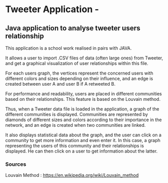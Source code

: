# Tweeter Application - 
## Java application to analyse tweeter users relationship

This application is a school work realised in pairs with JAVA. 

It allows a user to import .CSV files of data (often large ones) from Tweeter, and get a graphical visualization of user relationships within this file.

For each users graph, the vertices represent the concerned users with different colors and sizes depending on their influence, and an edge is created between user A and user B if A retweeted B.

For performance and readability, users are placed in different communities based on their relationships. This feature is based on the Louvain method.

Thus, when a Tweeter data file is loaded in the application, a graph of the different
communities is displayed. Communities are represented by diamonds of different sizes and colors according to their importance in the network, and an edge is created when two communities are linked.

It also displays statistical data about the graph, and the user can click on a community to get more information and even enter it. In this case, a graph representing the users of this community and their relationships is displayed. He can then click on a user to get information about the latter.

### Sources
Louvain Method : 
https://en.wikipedia.org/wiki/Louvain_method
